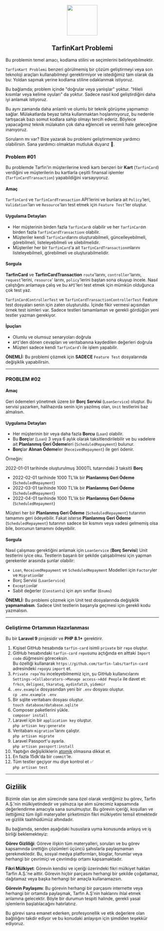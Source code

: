 <div align="center">

<a href="https://tarfin.com" target="_blank">
    <img src=".github/logo.svg" height="100">
</a>

</div>

<div align="center">

## TarfinKart Problemi

</div>

Bu problemin temel amacı, kodlama stilini ve seçimlerini belirleyebilmektir.

`TarfinKart Problemi` benzeri görülmemiş bir çözüm geliştirmeyi veya son teknoloji araçları kullanabilmeyi gerektirmiyor
ve istediğimiz tam olarak da bu: Yoldan sapmak yerine kodlama stiline odaklanmak istiyoruz.

Bu bağlamda; problem içinde "doğrular veya yanlışlar" yoktur. "Hileli kısımlar veya kelime oyuları" da yoktur. Sadece
nasıl kod geliştirdiğini daha iyi anlamak istiyoruz.

Bu aynı zamanda daha anlamlı ve olumlu bir teknik görüşme yapmamızı sağlar. Mülakatlarda beyaz tahta kullanmaktan
hoşlanmıyoruz, bu nedenle tartışacak bazı somut kodlara sahip olmayı tercih ederiz. Böylece yapacağımız teknik mülakatın
çok daha eğlenceli ve verimli hale geleceğine inanıyoruz.

Soruların mı var? Bize yazarak bu problemi geliştirmemize yardımcı olabilirsin. Sana yardımcı olmaktan mutluluk
duyarız 🙂.

### Problem #01

Bu problemde Tarfin'in müşterilerine kredi kartı benzeri bir **Kart** (`TarfinCard`) verdiğini ve müşterilerin bu kartlarla
çeşitli finansal işlemler (`TarfinCardTransaction`) yapabildiğini varsayıyoruz.

#### Amaç

`TarfinCard` ve `TarfinCardTransaction` API'lerini ve bunlara ait `Policy`'leri, `Validation`'ları ve `Resource`'ları
test etmek için `Feature Test`'ler oluştur.

#### Uygulama Detayları

- Her müşterinin birden fazla `TarfinCard`ı olabilir ve her `TarfinCard`ın birden fazla `TarfinCardTransaction`ı olabilir.
- Müşteriler kendi `TarfinCard`larını oluşturabilmeli, güncelleyebilmeli, görebilmeli, listeleyebilmeli ve silebilmelidir.
- Müşteriler her bir `TarfinCard`'a ait `TarfinCardTransaction`ınlarını listeleyebilmeli, görebilmeli ve oluşturabilmelidir.

#### Sorgula

**TarfinCard** ve **TarfinCardTransaction** `route`'larını, `controller`'larını, `request`'lerini, `resource`'
larını, `policy`'lerini baştan sona okuyup incele. Nasıl çalıştığını anlamaya çalış ve bu `API`'leri test etmek için
mümkün olduğunca çok test yaz.

`TarfinCardControllerTest` ve `TarfinCardTransactionControllerTest` Feature test dosyaları senin için zaten oluşturuldu.
İçinde fikir vermesi açısından örnek test isimleri var. Sadece testleri tamamlaman ve gerekli gördüğün yeni testler
yazman gerekiyor.

#### İpuçları

- Olumlu ve olumsuz senaryoları doğrula
- `API`'den dönen cevapları ve veritabanına kaydedilen değerleri doğrula
- Müşteri sadece kendi `TarfinCard`'ı ile işlem yapabilir.

**ÖNEMLİ:** Bu problemi çözmek için **SADECE** `Feature Test` dosyalarında değişiklik yapabilirsin.

---

### PROBLEM #02

#### Amaç

Geri ödemeleri yönetmek üzere bir **Borç Servisi** (`LoanService`) oluştur. Bu servisi yazarken, halihazırda senin için
yazılmış olan, `Unit` testlerini baz almalısın.

#### Uygulama Detayları

- Her müşterinin bir veya daha fazla **Borcu** (`Loan`) olabilir.
- Bu **Borç**lar (`Loan`) 3 veya 6 aylık olarak taksitlendirilebilir ve bu vadelere ait **Planlanmış Geri Ödeme**leri (`ScheduledRepayment`) bulunur.
- **Borç**lar **Alınan Ödeme**ler (`ReceivedRepayment`) ile geri ödenir.

Örneğin:

2022-01-01 tarihinde oluşturulmuş 3000TL tutarındaki 3 taksitli **Borç**

- 2022-02-01 tarihinde 1000 TL'lik bir **Planlanmış Geri Ödeme** (`ScheduledRepayment`)
- 2022-03-01 tarihinde 1000 TL'lik bir **Planlanmış Geri Ödeme** (`ScheduledRepayment`)
- 2022-04-01 tarihinde 1000 TL'lik bir **Planlanmış Geri Ödeme** (`ScheduledRepayment`)

Müşteri her bir **Planlanmış Geri Ödeme** (`ScheduledRepayment`) tutarının tamamını geri ödeyebilir. Fakat isterse
**Planlanmış Geri Ödeme** (`ScheduledRepayment`) tutarının sadece bir kısmını veya vadesi gelmemiş olsa bile, borcunun
tamamını ödeyebilir.

#### Sorgula

Nasıl çalışması gerektiğini anlamak için `LoanService` (**Borç Servisi**) Unit testlerini iyice oku. Testlerin başarılı bir
şekilde çalışabilmesi için yapman gerekenler arasında şunlar olabilir:

- `Loan`, `ReceivedRepayment` ve `ScheduledRepayment` Modelleri için `Factory`ler ve `Migration`lar
- Borç Servisi (`LoanService`)
- `Exception`lar
- Sabit değerler (`Constants`) için ayrı sınıflar (`Enums`)

**ÖNEMLİ:** Bu problemi çözmek için Unit test dosyalarında değişiklik **yapmamalısın**. Sadece Unit testlerin başarıyla
geçmesi için gerekli kodu yazmalısın.

---

### Geliştirme Ortamının Hazırlanması

Bu bir **Laravel 9** projesidir ve **PHP 8.1+** gerektirir.

1. Kişisel GitHub hesabında `tarfin-card` isimli `private` bir `repo` oluştur.
2. GitHub hesabındaki `tarfin-card` `repo`sunu açtığında en alttaki `Import code` düğmesini göreceksin.   
   Bu özelliği kullanarak `https://github.com/tarfin-labs/tarfin-card` adresindeki `repo`yu `import` et.
3. `Private repo`'nu inceleyebilmemiz için, şu GitHub kullanıcılarını `Settings->Collaborators->Manage access->Add People` ile davet et:   
   `frkcn`, `deligoez`, `tkaratug`, `aydinfatih`, `yidemir`
4. `.env.example` dosyasından yeni bir `.env` dosyası oluştur.    
   `cp .env.example .env`
5. Bir sqlite veritabanı dosyası oluştur.  
   `touch database/database.sqlite`
6. Composer paketlerini yükle.  
   `composer install`
7. Laravel için bir `application key` oluştur.  
   `php artisan key:generate`
8. Veritabanı `migration`'larını çalıştır.  
   `php artisan migrate`
9. Laravel Passport'u ayarla.  
   `php artisan passport:install`
10. Yaptığın değişikliklerin [atomik](https://en.wikipedia.org/wiki/Atomic_commit) olmasına dikkat et.
11. En fazla 15dk'da bir `commit`'le.
12. Tüm testler geçiyor mu diye kontrol et ✅  
    `php artisan test`

---

## Gizlilik

Bizimle olan işe alım sürecinde sana özel olarak verdiğimiz bu görev, Tarfin A.Ş.'nin mülkiyetindedir ve yalnızca işe alım sürecimiz kapsamında değerlendirme amacıyla sana sunulmuştur. Bu görevin içeriği, koşulları ve ilettiğimiz tüm ilgili materyaller şirketimizin fikri mülkiyetini temsil etmektedir ve gizlilik taahhüdümüz altındadır.

Bu bağlamda, senden aşağıdaki hususlara uyma konusunda anlayış ve iş birliği beklemekteyiz:

**Görev Gizliliği**: Göreve ilişkin tüm materyalleri, soruları ve bu görev kapsamında ürettiğin çözümleri üçüncü şahıslarla paylaşmaman gerekmektedir. Bu, sosyal medya platformları, bloglar, forumlar veya herhangi bir çevrimiçi ve çevrimdışı ortamı kapsamaktadır.

**Fikri Mülkiyet**: Görevin kendisi ve içeriği üzerindeki fikri mülkiyet hakları Tarfin A.Ş.'ne aittir. Görevin hiçbir parçasını herhangi bir şekilde çoğaltamaz, dağıtamaz veya başka herhangi bir amaçla kullanamazsın.

**Görevin Paylaşımı**: Bu görevin herhangi bir parçasını internette veya herhangi bir ortamda paylaşmak, Tarfin A.Ş'nin haklarını ihlal etmek anlamına gelecektir. Böyle bir durumun tespiti halinde, gerekli yasal işlemlerin başlatılacağını hatırlatırız.

Bu görevi sana emanet ederken, profesyonellik ve etik değerlere olan bağlılığını takdir ediyor ve bu konudaki anlayışın için şimdiden teşekkür ediyoruz.
